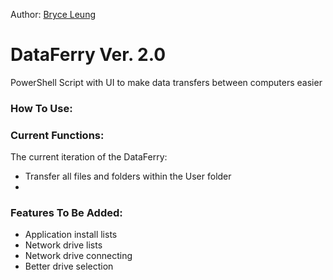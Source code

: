 Author:
[Bryce Leung](https://github.com/Bryce-Leung)

# DataFerry Ver. 2.0
PowerShell Script with UI to make data transfers between computers easier

### How To Use:


### Current Functions:
The current iteration of the DataFerry:
- Transfer all files and folders within the User folder
- 

### Features To Be Added:
- Application install lists
- Network drive lists
- Network drive connecting
- Better drive selection
